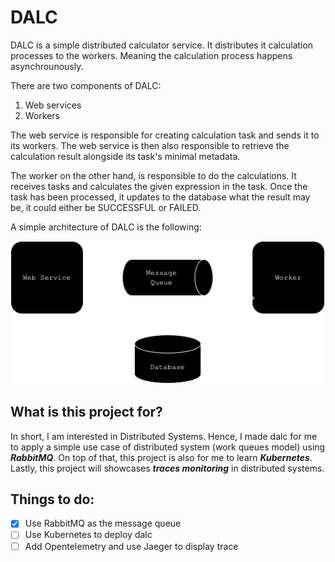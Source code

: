 # DALC
DALC is a simple distributed calculator service. It distributes it calculation processes to the workers. Meaning the calculation process happens asynchrounously.

There are two components of DALC:
1. Web services
2. Workers

The web service is responsible for creating calculation task and sends it to its workers. The web service is then also responsible to retrieve the calculation result alongside its task's minimal metadata.

The worker on the other hand, is responsible to do the calculations. It receives tasks and calculates the given expression in the task. Once the task has been processed, it updates to the database what the result may be, it could either be SUCCESSFUL or FAILED.

A simple architecture of DALC is the following:

<img src="static/dalc.png" />

## What is this project for?
In short, I am interested in Distributed Systems. Hence, I made dalc for me to apply a simple use case of distributed system (work queues model) using ***RabbitMQ***. On top of that, this project is also for me to learn ***Kubernetes***. Lastly, this project will showcases ***traces monitoring*** in distributed systems.

## Things to do:
- [x] Use RabbitMQ as the message queue 
- [ ] Use Kubernetes to deploy dalc
- [ ] Add Opentelemetry and use Jaeger to display trace